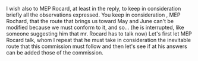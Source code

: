 I wish also to MEP Rocard, at least in the reply, to keep in
consideration briefly all the observations expressed. You keep in
consideration , MEP Rochard, that the route that brings us toward May
and June can\'t be modified because we must conform to it, and so\...
(he is interrupted, like someone suggesting him that mr. Rocard has to
talk now) Let\'s first let MEP Rocard talk, whom I repeat that he must
take in consideration the inevitable route that this commission must
follow and then let\'s see if at his answers can be added those of the
commission.
